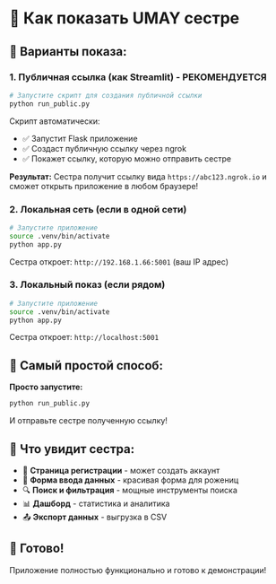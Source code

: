 # 🚀 Как показать UMAY сестре

## 🎯 Варианты показа:

### 1. **Публичная ссылка (как Streamlit) - РЕКОМЕНДУЕТСЯ**

```bash
# Запустите скрипт для создания публичной ссылки
python run_public.py
```

Скрипт автоматически:
- ✅ Запустит Flask приложение
- ✅ Создаст публичную ссылку через ngrok
- ✅ Покажет ссылку, которую можно отправить сестре

**Результат:** Сестра получит ссылку вида `https://abc123.ngrok.io` и сможет открыть приложение в любом браузере!

### 2. **Локальная сеть (если в одной сети)**

```bash
# Запустите приложение
source .venv/bin/activate
python app.py
```

Сестра откроет: `http://192.168.1.66:5001` (ваш IP адрес)

### 3. **Локальный показ (если рядом)**

```bash
# Запустите приложение
source .venv/bin/activate
python app.py
```

Сестра откроет: `http://localhost:5001`

## 🎉 Самый простой способ:

**Просто запустите:**
```bash
python run_public.py
```

И отправьте сестре полученную ссылку! 

## 📱 Что увидит сестра:

- 🔐 **Страница регистрации** - может создать аккаунт
- 📝 **Форма ввода данных** - красивая форма для рожениц
- 🔍 **Поиск и фильтрация** - мощные инструменты поиска
- 📊 **Дашборд** - статистика и аналитика
- 📤 **Экспорт данных** - выгрузка в CSV

## 🚀 Готово!

Приложение полностью функционально и готово к демонстрации! 